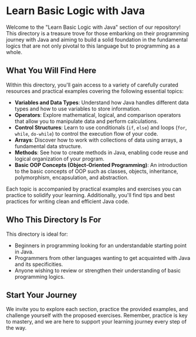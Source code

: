 
# Learn Basic Logic with Java

Welcome to the "Learn Basic Logic with Java" section of our repository! This directory is a treasure trove for those embarking on their programming journey with Java and aiming to build a solid foundation in the fundamental logics that are not only pivotal to this language but to programming as a whole.

## What You Will Find Here

Within this directory, you'll gain access to a variety of carefully curated resources and practical examples covering the following essential topics:

-   **Variables and Data Types**: Understand how Java handles different data types and how to use variables to store information.
-   **Operators**: Explore mathematical, logical, and comparison operators that allow you to manipulate data and perform calculations.
-   **Control Structures**: Learn to use conditionals (`if`, `else`) and loops (`for`, `while`, `do-while`) to control the execution flow of your code.
-   **Arrays**: Discover how to work with collections of data using arrays, a fundamental data structure.
-   **Methods**: See how to create methods in Java, enabling code reuse and logical organization of your program.
-   **Basic OOP Concepts (Object-Oriented Programming)**: An introduction to the basic concepts of OOP such as classes, objects, inheritance, polymorphism, encapsulation, and abstraction.

Each topic is accompanied by practical examples and exercises you can practice to solidify your learning. Additionally, you'll find tips and best practices for writing clean and efficient Java code.

## Who This Directory Is For

This directory is ideal for:

-   Beginners in programming looking for an understandable starting point in Java.
-   Programmers from other languages wanting to get acquainted with Java and its specificities.
-   Anyone wishing to review or strengthen their understanding of basic programming logics.

## Start Your Journey

We invite you to explore each section, practice the provided examples, and challenge yourself with the proposed exercises. Remember, practice is key to mastery, and we are here to support your learning journey every step of the way.